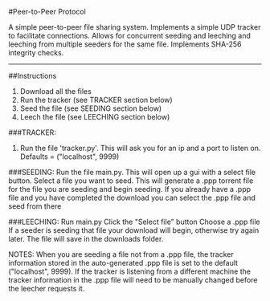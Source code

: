 #Peer-to-Peer Protocol

A simple peer-to-peer file sharing system.
Implements a simple UDP tracker to facilitate connections.
Allows for concurrent seeding and leeching and leeching from multiple seeders for the same file.
Implements SHA-256 integrity checks.

---
##Instructions
1. Download all the files
2. Run the tracker (see TRACKER section below)
3. Seed the file (see SEEDING section below)
4. Leech the file (see LEECHING section below)

###TRACKER:
1. Run the file 'tracker.py'. This will ask you for an ip and a port to listen on. Defaults = ("localhost", 9999)

###SEEDING:
	Run the file main.py. This will open up a gui with a select file button.
	Select a file you want to seed. This will generate a .ppp torrent file for the file you are seeding and begin seeding.
	If you already have a .ppp file and you have completed the download you can select the .ppp file and seed from there

###LEECHING:
	Run main.py
	Click the "Select file" button
	Choose a .ppp file
	If a seeder is seeding that file your download will begin, otherwise try again later.
	The file will save in the downloads folder.

NOTES:
	When you are seeding a file not from a .ppp file, the tracker information stored in the auto-generated .ppp file is set to the default
	("localhost", 9999). If the tracker is listening from a different machine the tracker information in the .ppp file will need to be manually changed before the leecher
	requests it.
